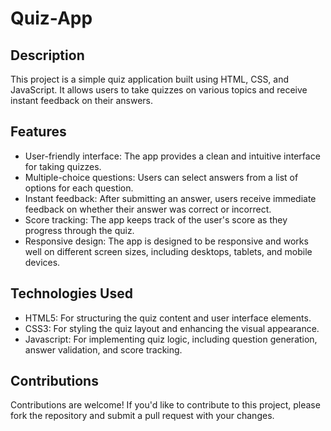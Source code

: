 # Quiz-App

## Description
This project is a simple quiz application built using HTML, CSS, and JavaScript. It allows users to take quizzes on various topics and receive instant feedback on their answers.

## Features
* User-friendly interface: The app provides a clean and intuitive interface for taking quizzes.
* Multiple-choice questions: Users can select answers from a list of options for each question.
* Instant feedback: After submitting an answer, users receive immediate feedback on whether their answer was correct or incorrect.
* Score tracking: The app keeps track of the user's score as they progress through the quiz.
* Responsive design: The app is designed to be responsive and works well on different screen sizes, including desktops, tablets, and mobile devices.

## Technologies Used
* HTML5: For structuring the quiz content and user interface elements.
* CSS3: For styling the quiz layout and enhancing the visual appearance.
* Javascript: For implementing quiz logic, including question generation, answer validation, and score tracking.

## Contributions
Contributions are welcome! If you'd like to contribute to this project, please fork the repository and submit a pull request with your changes.
